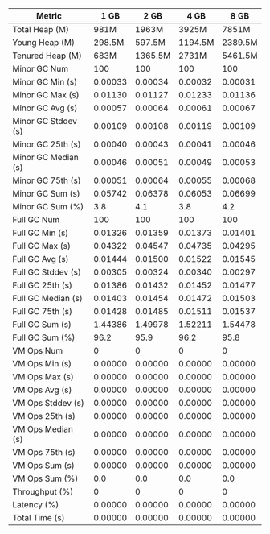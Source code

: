 | Metric | 1 GB | 2 GB | 4 GB | 8 GB |
|------|----|----|----|----|
| Total Heap (M) | 981M | 1963M | 3925M | 7851M |
| Young Heap (M) | 298.5M | 597.5M | 1194.5M | 2389.5M |
| Tenured Heap (M) | 683M | 1365.5M | 2731M | 5461.5M |
| Minor GC Num | 100 | 100 | 100 | 100 |
| Minor GC Min (s) | 0.00033 | 0.00034 | 0.00032 | 0.00031 |
| Minor GC Max (s) | 0.01130 | 0.01127 | 0.01233 | 0.01136 |
| Minor GC Avg (s) | 0.00057 | 0.00064 | 0.00061 | 0.00067 |
| Minor GC Stddev (s) | 0.00109 | 0.00108 | 0.00119 | 0.00109 |
| Minor GC 25th (s) | 0.00040 | 0.00043 | 0.00041 | 0.00046 |
| Minor GC Median (s) | 0.00046 | 0.00051 | 0.00049 | 0.00053 |
| Minor GC 75th (s) | 0.00051 | 0.00064 | 0.00055 | 0.00068 |
| Minor GC Sum (s) | 0.05742 | 0.06378 | 0.06053 | 0.06699 |
| Minor GC Sum (%) | 3.8 | 4.1 | 3.8 | 4.2 |
| Full GC Num | 100 | 100 | 100 | 100 |
| Full GC Min (s) | 0.01326 | 0.01359 | 0.01373 | 0.01401 |
| Full GC Max (s) | 0.04322 | 0.04547 | 0.04735 | 0.04295 |
| Full GC Avg (s) | 0.01444 | 0.01500 | 0.01522 | 0.01545 |
| Full GC Stddev (s) | 0.00305 | 0.00324 | 0.00340 | 0.00297 |
| Full GC 25th (s) | 0.01386 | 0.01432 | 0.01452 | 0.01477 |
| Full GC Median (s) | 0.01403 | 0.01454 | 0.01472 | 0.01503 |
| Full GC 75th (s) | 0.01428 | 0.01485 | 0.01511 | 0.01537 |
| Full GC Sum (s) | 1.44386 | 1.49978 | 1.52211 | 1.54478 |
| Full GC Sum (%) | 96.2 | 95.9 | 96.2 | 95.8 |
| VM Ops Num | 0 | 0 | 0 | 0 |
| VM Ops Min (s) | 0.00000 | 0.00000 | 0.00000 | 0.00000 |
| VM Ops Max (s) | 0.00000 | 0.00000 | 0.00000 | 0.00000 |
| VM Ops Avg (s) | 0.00000 | 0.00000 | 0.00000 | 0.00000 |
| VM Ops Stddev (s) | 0.00000 | 0.00000 | 0.00000 | 0.00000 |
| VM Ops 25th (s) | 0.00000 | 0.00000 | 0.00000 | 0.00000 |
| VM Ops Median (s) | 0.00000 | 0.00000 | 0.00000 | 0.00000 |
| VM Ops 75th (s) | 0.00000 | 0.00000 | 0.00000 | 0.00000 |
| VM Ops Sum (s) | 0.00000 | 0.00000 | 0.00000 | 0.00000 |
| VM Ops Sum (%) | 0.0 | 0.0 | 0.0 | 0.0 |
| Throughput (%) | 0 | 0 | 0 | 0 |
| Latency (%) | 0.00000 | 0.00000 | 0.00000 | 0.00000 |
| Total Time (s) | 0.00000 | 0.00000 | 0.00000 | 0.00000 |
